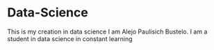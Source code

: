 # Data-Science
This is my creation in data science
I am Alejo Paulisich Bustelo. I am a student in data science in constant learning
